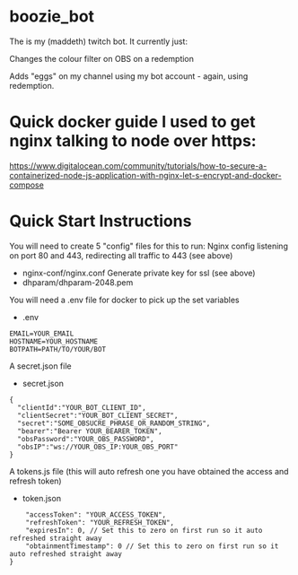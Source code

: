 # boozie_bot
The is my (maddeth) twitch bot. It currently just:

Changes the colour filter on OBS on a redemption

Adds "eggs" on my channel using my bot account - again, using redemption.

# Quick docker guide I used to get nginx talking to node over https:
https://www.digitalocean.com/community/tutorials/how-to-secure-a-containerized-node-js-application-with-nginx-let-s-encrypt-and-docker-compose

# Quick Start Instructions
You will need to create 5 "config" files for this to run:
Nginx config listening on port 80 and 443, redirecting all traffic to 443 (see above)
- nginx-conf/nginx.conf
Generate private key for ssl (see above)
 - dhparam/dhparam-2048.pem

You will need a .env file for docker to pick up the set variables
- .env
```
EMAIL=YOUR_EMAIL
HOSTNAME=YOUR_HOSTNAME
BOTPATH=PATH/TO/YOUR/BOT
```

A secret.json file
- secret.json
```
{
  "clientId":"YOUR_BOT_CLIENT_ID",
  "clientSecret":"YOUR_BOT_CLIENT_SECRET",
  "secret":"SOME_OBSUCRE_PHRASE_OR_RANDOM_STRING",
  "bearer":"Bearer YOUR_BEARER_TOKEN",
  "obsPassword":"YOUR_OBS_PASSWORD",
  "obsIP":"ws://YOUR_OBS_IP:YOUR_OBS_PORT"
}
```

A tokens.js file (this will auto refresh one you have obtained the access and refresh token)
- token.json
```{
    "accessToken": "YOUR_ACCESS_TOKEN",
    "refreshToken": "YOUR_REFRESH_TOKEN",
    "expiresIn": 0, // Set this to zero on first run so it auto refreshed straight away
    "obtainmentTimestamp": 0 // Set this to zero on first run so it auto refreshed straight away
}
```
